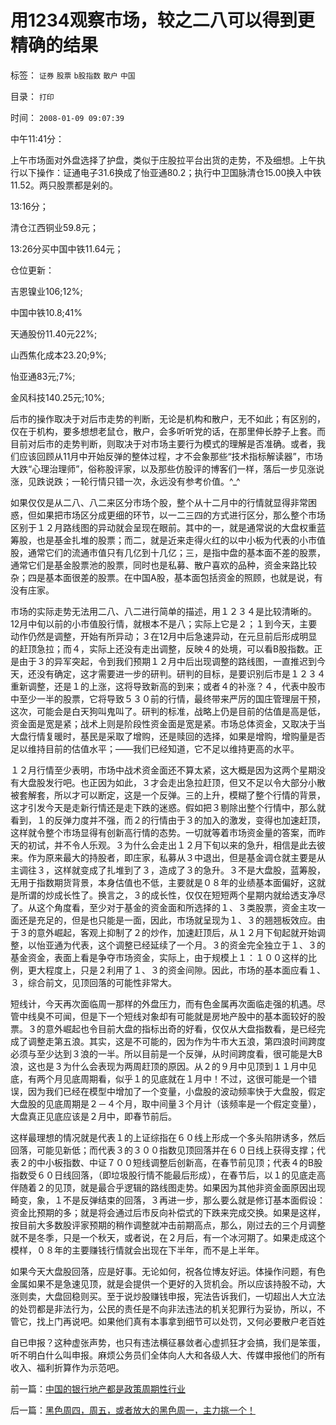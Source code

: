 # 用1234观察市场，较之二八可以得到更精确的结果

标签： `证券` `股票` `b股指数` `散户` `中国` 

目录： `打印`

时间： `2008-01-09 09:07:39`

中午11:41分：

上午市场面对外盘选择了护盘，类似于庄股拉平台出货的走势，不及细想。上午执行以下操作：证通电子31.6换成了怡亚通80.2；执行中卫国脉清仓15.00换入中铁11.52。两只股票都是剁的。

13:16分；

清仓江西铜业59.8元；

13:26分买中国中铁11.64元；

仓位更新：

吉恩镍业106;12%;

中国中铁10.8;41%

天通股份11.40元22%;

山西焦化成本23.20;9%;

怡亚通83元;7%;

金风科技140.25元;10%;

后市的操作取决于对后市走势的判断，无论是机构和散户，无不如此；有区别的，仅在于机构，要多想想老鼠仓，散户，会多听听党的话，在那里伸长脖子上套。而目前对后市的走势判断，则取决于对市场主要行为模式的理解是否准确。或者，我们应该回顾从11月中开始反弹的整体过程，才不会象那些“技术指标解读器”，市场大跌“心理治理师”，俗称股评家，以及那些仿股评的博客们一样，落后一步见涨说涨，见跌说跌；一轮行情只错一次，永远没有参考价值。^_^

如果仅仅是从二八、八二来区分市场个股，整个从十二月中的行情就显得非常困惑，但如果把市场区分成更细的环节，以一二三四的方式进行区分，那么整个市场区别于１２月路线图的异动就会呈现在眼前。其中的一，就是通常说的大盘权重蓝筹股，也是基金扎堆的股票；而二，就是近来走得火红的以中小板为代表的小市值股，通常它们的流通市值只有几亿到十几亿；三，是指中盘的基本面不差的股票，通常它们是基金股票池的股票，同时也是私募、散户喜欢的品种，资金来路比较杂；四是基本面很差的股票。在中国A股，基本面包括资金的照顾，也就是说，有没有庄家。

市场的实际走势无法用二八、八二进行简单的描述，用１２３４是比较清晰的。12月中旬以前的小市值股行情，就根本不是八；实际上它是２；１到今天，主要动作仍然是调整，开始有所异动；３在12月中后急速异动，在元旦前后形成明显的赶顶急拉；而４，实际上还没有走出调整，反映４的处境，可以看B股指数。正是由于３的异军突起，令到我们预期１２月中后出现调整的路线图，一直推迟到今天，还没有确定，这才需要进一步的研判。研判的目标，是要识别后市是１２３４重新调整，还是１的上涨，这将导致新高的到来；或者４的补涨？４，代表中股市中至少一半的股票，它将导致５３０前的行情，最终带来严厉的国庄管理层干预，这次，可能会是白天狗叫鬼叫了。研判的标准，战略上仍是目前的估值是高是低，资金面是宽是紧；战术上则是阶段性资金面是宽是紧。市场总体资金，又取决于当大盘行情复暖时，基民是采取了增购，还是赎回的选择，如果是增购，增购量是否足以维持目前的估值水平；——我们已经知道，它不足以维持更高的水平。

１２月行情至少表明，市场中战术资金面还不算太紧，这大概是因为这两个星期没有大盘股发行吧。也正因为如此，３才会走出急拉赶顶，但又不足以令大部分小散被套解套，所以才可以断定，这是一个反弹。三的上升，模糊了整个行情的背景，这才引发今天是走新行情还是走下跌的迷惑。假如把３剔除出整个行情中，那么就看到，１的反弹力度并不强，而２的行情由于３的加入的激发，变得也加速赶顶，这样就令整个市场显得有创新高行情的态势。一切就等着市场资金量的答案，而昨天的初试，并不令人乐观。３为什么会走出１２月下旬以来的急升，相信是此去彼来。作为原来最大的持股者，即庄家，私募从３中退出，但是基金调仓就主要是从主调往３，这样就变成了扎堆到了３，造成了３的急升。３不是大盘股，蓝筹股，无用于指数期货背景，本身估值也不低，主要就是０８年的业绩基本面偏好，这就是所谓的炒成长性了。换言之，３的成长性，仅仅在短短两个星期内就给透支净尽了。从这个角度看，至少对于基金的资金面和所选择的１、３类股票，资金主攻一面还是充足的，但是也只能是一面，因此，市场就呈现为１、３的翘翘板效应。由于３的意外崛起，客观上抑制了２的炒作，加速赶顶后，从１２月下旬起就开始调整，以怡亚通为代表，这个调整已经延续了一个月。３的资金完全独立于１、３的基金资金，表面上看是争夺市场资金，实际上，由于规模上１：１００这样的比例，更大程度上，只是２利用了１、３的资金间隙。因此，市场的基本面应看１、３，综合前文，见顶回落的可能性非常大。

短线计，今天再次面临周一那样的外盘压力，而有色金属再次面临走强的机遇。尽管中线臭不可闻，但是下一个短线对象却有可能就是房地产股中的基本面较好的股票。３的意外崛起也令目前大盘的指标出奇的好看，仅仅从大盘指数看，是已经完成了调整走第五浪。其实，这是不可能的，因为作为牛市大五浪，第四浪时间跨度必须与至少达到３浪的一半。所以目前是一个反弹，从时间跨度看，很可能是大B浪，这也是３为什么会表现为两周赶顶的原因。从２的９月中见顶到１１月中见底，有两个月见底周期看，似乎１的见底就在１月中！不过，这很可能是一个错误，因为我们已经在模型中增加了一个变量，小盘股的波动频率快于大盘股，假定大盘股的见底周期是２－４个月，取中间量３个月计（该频率是一个假定变量），大盘真正见底应该是２月中，即春节前后。

这样最理想的情况就是代表１的上证综指在６０线上形成一个多头陷阱诱多，然后回落，可能见新低；而代表３的３００指数见顶回落并在６０日线上获得支撑；代表２的中小板指数、中证７００短线调整后创新高，在春节前见顶；代表４的B股指数受６０日线回落，（即垃圾股行情不能最后形成），在春节后，以１的见底走高伴随着２的见顶，就是最合乎逻辑的路线图走势。如果因为其他非资金面原因出现畸变，象，１不是反弹结束的回落，３再进一步，那么要么就是修订基本面假设：资金比预期的多；就是将会通过后市反向补偿式的下跌来完成交换。如果是这样，按目前大多数股评家预期的稍作调整就冲击前期高点，那么，刚过去的三个月调整就不是冬季，只是一个秋天，或者说，在２月后，有一个冰河期了。如果走成这个模样，０８年的主要赚钱行情就会出现在下半年，而不是上半年。

如果今天大盘股回落，应是好事。无论如何，祝各位博友好运。体操作问题，有色金属如果不是急速见顶，就是会提供一个更好的入货机会。所以应该持股不动，大涨则卖，大盘回稳则买。至于说炒股赚钱申报，宪法告诉我们，一切超出人大立法的处罚都是非法行为，公民的责任是不向非法违法的机关犯罪行为妥协，所以，不管它，找上门再说吧。如果他们真有本事拿到细节可以处罚，又何必要散户老百姓

自已申报？这种虚张声势，也只有违法横征暴敛者心虚抓狂才会搞，我们是笨蛋，听不明白什么叫申报。麻烦公务员们全体向人大和各级人大、传媒申报他们的所有收入、福利折算作为示范吧。



前一篇：[中国的银行地产都是政策周期性行业](../../../2008/1/8/中国的银行地产都是政策周期性行业.md)

后一篇：[黑色周四，周五，或者放大的黑色周一，主力挑一个！](../../../2008/1/9/黑色周四，周五，或者放大的黑色周一，主力挑一个！.md)